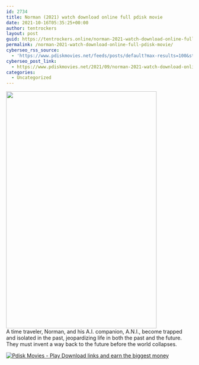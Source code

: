 ```yaml
---
id: 2734
title: Norman (2021) watch download online full pdisk movie
date: 2021-10-16T05:35:25+00:00
author: tentrockers
layout: post
guid: https://tentrockers.online/norman-2021-watch-download-online-full-pdisk-movie/
permalink: /norman-2021-watch-download-online-full-pdisk-movie/
cyberseo_rss_source:
  - 'https://www.pdiskmovies.net/feeds/posts/default?max-results=100&start-index=501'
cyberseo_post_link:
  - https://www.pdiskmovies.net/2021/09/norman-2021-watch-download-online-full.html
categories:
  - Uncategorized
---
```

<div class="separator">
  <a href="https://1.bp.blogspot.com/-uHCe3qKtkec/YTtCXVdVcyI/AAAAAAAAbBE/brYU9L-3ZUUwxmJL3_aNk9aWW207D7rjwCLcBGAsYHQ/s2000/Norman%2B%25282021%2529%2Bwatch%2Bdownload%2Bonline%2Bfull%2Bpdisk%2Bmovie.jpg" imageanchor="1"><img loading="lazy" border="0" data-original-height="2000" data-original-width="1269" height="640" src="https://1.bp.blogspot.com/-uHCe3qKtkec/YTtCXVdVcyI/AAAAAAAAbBE/brYU9L-3ZUUwxmJL3_aNk9aWW207D7rjwCLcBGAsYHQ/w406-h640/Norman%2B%25282021%2529%2Bwatch%2Bdownload%2Bonline%2Bfull%2Bpdisk%2Bmovie.jpg" width="406" /></a>
</div>



<div>
  <span>A time traveler, Norman, and his A.I. companion, A.N.I., become trapped and isolated in the past, jeopardizing life in both the past and the future. They must invent a way back to the future before the world collapses.</span>
</div>

[![](https://1.bp.blogspot.com/-KJZYdQTn3nw/YS8VdIdXMyI/AAAAAAAAaw4/BR8dsGkpxw0T8C_4G4ALfMA7cP79KN3kwCLcBGAsYHQ/w400-h58/play_download_buttuons-removebg-preview.png "Pdisk Movies - Play Download links and earn the biggest money")](https://kofilink.com/1/bnYya294MDAwNzkx?dn=1)